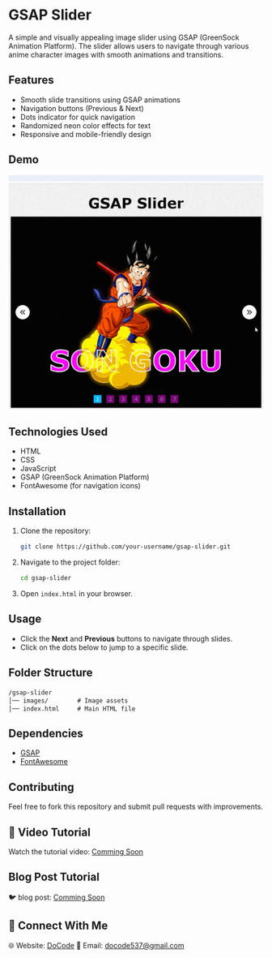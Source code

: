 # GSAP Slider

A simple and visually appealing image slider using GSAP (GreenSock Animation Platform). The slider allows users to navigate through various anime character images with smooth animations and transitions.

## Features
- Smooth slide transitions using GSAP animations
- Navigation buttons (Previous & Next)
- Dots indicator for quick navigation
- Randomized neon color effects for text
- Responsive and mobile-friendly design

## Demo
![slider demo](gsap-slider.gif)

## Technologies Used
- HTML
- CSS
- JavaScript
- GSAP (GreenSock Animation Platform)
- FontAwesome (for navigation icons)

## Installation
1. Clone the repository:
   ```bash
   git clone https://github.com/your-username/gsap-slider.git
   ```
2. Navigate to the project folder:
   ```bash
   cd gsap-slider
   ```
3. Open `index.html` in your browser.

## Usage
- Click the **Next** and **Previous** buttons to navigate through slides.
- Click on the dots below to jump to a specific slide.

## Folder Structure
```
/gsap-slider
│── images/        # Image assets
│── index.html     # Main HTML file
```

## Dependencies
- [GSAP](https://cdnjs.cloudflare.com/ajax/libs/gsap/3.12.5/gsap.min.js)
- [FontAwesome](https://cdnjs.cloudflare.com/ajax/libs/font-awesome/6.7.2/css/all.min.css)

## Contributing
Feel free to fork this repository and submit pull requests with improvements.
## 🎥 Video Tutorial
Watch the tutorial video: [Comming Soon](#)
## Blog Post Tutorial
🐦 blog post: [Comming Soon](#) 
## 📩 Connect With Me
🌐 Website: [DoCode](https://docode.co.in/)
📧 Email: docode537@gmail.com 

